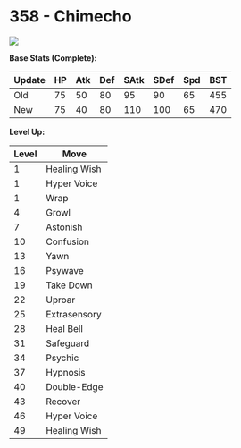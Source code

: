 # 358 - Chimecho
![][358]

**Base Stats (Complete):**

Update | HP | Atk | Def | SAtk | SDef | Spd | BST
---    | ---| --- | --- | ---  | ---  | --- | ---
Old    | 75 |  50 |  80 |  95  |  90  |  65  |  455
New    | 75 |  40 |  80 |  110  |  100  |  65  |  470

**Level Up:**

Level | Move
---   | ---
  1   | Healing Wish
  1   | Hyper Voice
  1   | Wrap
  4   | Growl
  7   | Astonish
 10   | Confusion
 13   | Yawn
 16   | Psywave
 19   | Take Down
 22   | Uproar
 25   | Extrasensory
 28   | Heal Bell
 31   | Safeguard
 34   | Psychic
 37   | Hypnosis
 40   | Double-Edge
 43   | Recover
 46   | Hyper Voice
 49   | Healing Wish



[358]: /img/pokemon/358.png

